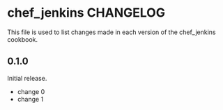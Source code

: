 # chef_jenkins CHANGELOG

This file is used to list changes made in each version of the chef_jenkins cookbook.

## 0.1.0

Initial release.

- change 0
- change 1
